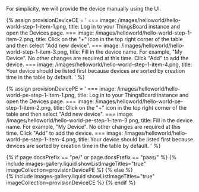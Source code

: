 For simplicity, we will provide the device manually using the UI.

{% assign provisionDeviceCE = '
    ===
        image: /images/helloworld/hello-world-step-1-item-1.png,
        title: Log in to your ThingsBoard instance and open the Devices page.
    ===
        image: /images/helloworld/hello-world-step-1-item-2.png,
        title: Click on the "+" icon in the top right corner of the table and then select "Add new device".
    ===
        image: /images/helloworld/hello-world-step-1-item-3.png,
        title: Fill in the device name. For example, "My Device". No other changes are required at this time. Click "Add" to add the device.
    ===
        image: /images/helloworld/hello-world-step-1-item-4.png,
        title: Your device should be listed first because devices are sorted by creation time in the table by default.
    '
%}

{% assign provisionDevicePE = '
    ===
        image: /images/helloworld/hello-world-pe-step-1-item-1.png,
        title: Log in to your ThingsBoard instance and open the Devices page.
    ===
        image: /images/helloworld/hello-world-pe-step-1-item-2.png,
        title: Click on the "+" icon in the top right corner of the table and then select "Add new device".
    ===
        image: /images/helloworld/hello-world-pe-step-1-item-3.png,
        title: Fill in the device name. For example, "My Device". No other changes are required at this time. Click "Add" to add the device.
    ===
        image: /images/helloworld/hello-world-pe-step-1-item-4.png,
        title: Your device should be listed first because devices are sorted by creation time in the table by default.
    '
%}

{% if page.docsPrefix == "pe/" or page.docsPrefix == "paas/" %}
    {% include images-gallery.liquid showListImageTitles="true" imageCollection=provisionDevicePE %}
{% else %}  
    {% include images-gallery.liquid showListImageTitles="true" imageCollection=provisionDeviceCE %}
{% endif %} 